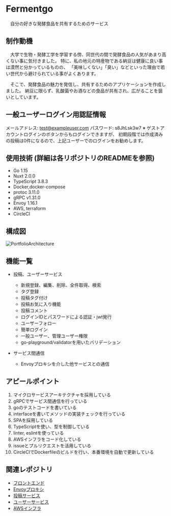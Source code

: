 # Fermentgo
　自分の好きな発酵食品を共有するためのサービス

## 制作動機
　大学で生物・発酵工学を学習する傍、同世代の間で発酵食品の人気があまり高くない事に気付きました。
特に、私の地元の特産物である納豆は健康に良い事は漠然と分かっているものの、
「美味しくない」「臭い」などといった理由で若い世代から避けられている事がよくあります。

　そこで、発酵食品の魅力を発信し、共有するためのアプリケーションを作成しました。
納豆に限らず、乳酸菌やお酒などの食品が共有され、広がることを狙いとしています。

## 一般ユーザーログイン用認証情報
メールアドレス: test@exampleuser.com
パスワード: s8JhLsk3w7
※ ゲストアカウントログインのボタンからもログインできますが、
初期段階では作成済みの投稿は0件になるので、上記ユーザーでのログインをお勧めします。

## 使用技術 (詳細は各リポジトリのREADMEを参照)
- Go 1.15
- Nuxt 2.0.0
- TypeScript 3.8.3
- Docker,docker-compose
- protoc 3.11.0
- gRPC v1.31.0
- Envoy 1.16.1
- AWS, terraform
- CircleCI

## 構成図
![PortfolioArchitecture](https://user-images.githubusercontent.com/36359899/109421540-26e24200-7a1b-11eb-8871-b2a4c6723f05.png)

## 機能一覧
- 投稿、ユーザーサービス
  - 新規登録、編集、削除、全件取得、検索
  - タグ登録
  - 投稿タグ付け
  - 投稿お気に入り機能
  - 投稿コメント
  - ログインIDとパスワードによる認証・jwt発行
  - ユーザーフォロー
  - 簡単ログイン
  - 一般ユーザー、管理ユーザー権限
  - go-playground/validatorを用いたバリデーション

- サービス間通信
  - Envoyプロキシを介した他サービスとの通信

## アピールポイント
1. マイクロサービスアーキテクチャを採用している
2. gRPCでサービス間通信を行っている
3. goのテストコードを書いている
4. interfaceを書いてメソッドの実装チェックを行っている
5. SPAを採用している
6. TypeScriptを使い、型を制御している
7. linter, eslintを使っている
8. AWSインフラをコード化している
9. issueとプルリクエストを活用している
10. CircleCIでDockerfileのビルドを行い、本番環境を自動で更新している

## 関連レポジトリ
- [フロントエンド](https://github.com/yzmw1213/Front)
- [Envoyプロキシ](https://github.com/yzmw1213/Proxy)
- [投稿サービス](https://github.com/yzmw1213/PostService)
- [ユーザーサービス](https://github.com/yzmw1213/UserService)
- [AWSインフラ](https://github.com/yzmw1213/Infra)
